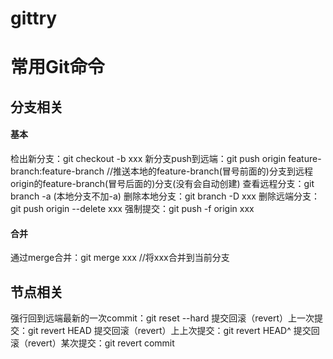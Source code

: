 # gittry


# 常用Git命令

## 分支相关
#### 基本
检出新分支：git checkout -b xxx
新分支push到远端：git push origin feature-branch:feature-branch    //推送本地的feature-branch(冒号前面的)分支到远程origin的feature-branch(冒号后面的)分支(没有会自动创建)
查看远程分支：git branch -a  (本地分支不加-a)
删除本地分支：git branch -D xxx
删除远端分支：git push origin --delete xxx
强制提交：git push -f origin xxx

#### 合并
通过merge合并：git merge xxx   //将xxx合并到当前分支


## 节点相关
强行回到远端最新的一次commit：git reset --hard 
提交回滚（revert）上一次提交：git revert HEAD
提交回滚（revert）上上次提交：git revert HEAD^
提交回滚（revert）某次提交：git revert commit 
